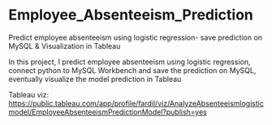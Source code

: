 # Employee_Absenteeism_Prediction
Predict employee absenteeism using logistic regression- save prediction on MySQL & Visualization in Tableau

In this project, I predict employee absenteeism using logistic regression, connect python to MySQL Workbench and save the prediction on MySQL, eventually visualize the model prediction in Tableau


Tableau viz:  https://public.tableau.com/app/profile/fardil/viz/AnalyzeAbsenteeismlogisticmodel/EmployeeAbsenteeismPredictionModel?publish=yes

